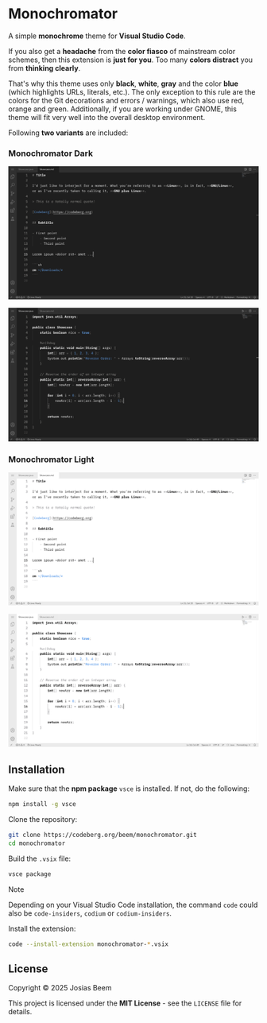 # Monochromator

A simple **monochrome** theme for **Visual Studio Code**.

If you also get a **headache** from the **color fiasco** of mainstream color schemes, then this extension is **just for you**. Too many **colors distract** you from **thinking clearly**.

That's why this theme uses only **black**, **white**, **gray** and the color **blue** (which highlights URLs, literals, etc.). The only exception to this rule are the colors for the Git decorations and errors / warnings, which also use red, orange and green. Additionally, if you are working under GNOME, this theme will fit very well into the overall desktop environment.

Following **two variants** are included:

### Monochromator Dark

![Markdown Screenshot](images/screenshot_dark_markdown.png)

![Java Screenshot](images/screenshot_dark_java.png)

### Monochromator Light

![Markdown Screenshot](images/screenshot_light_markdown.png)

![Java Screenshot](images/screenshot_light_java.png)

## Installation

Make sure that the **npm package** `vsce` is installed. If not, do the following:

```sh
npm install -g vsce
```

Clone the repository:

```sh
git clone https://codeberg.org/beem/monochromator.git
cd monochromator
```

Build the `.vsix` file:

```sh
vsce package
```

> [!NOTE]
> Depending on your Visual Studio Code installation, the command `code` could also be `code-insiders`, `codium` or `codium-insiders`.

Install the extension:

```sh
code --install-extension monochromator-*.vsix
```

## License

Copyright © 2025 Josias Beem

This project is licensed under the **MIT License** - see the `LICENSE` file for details.
